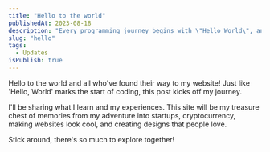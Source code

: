 ```yaml
---
title: "Hello to the world"
publishedAt: 2023-08-18
description: "Every programming journey begins with \"Hello World\", and the same holds true for launching a website."
slug: "hello"
tags:
  - Updates
isPublish: true
---
```


Hello to the world and all who've found their way to my website! Just like 'Hello, World' marks the start of coding, this post kicks off my journey. 

I'll be sharing what I learn and my experiences. This site will be my treasure chest of memories from my adventure into startups, cryptocurrency, making websites look cool, and creating designs that people love. 

Stick around, there's so much to explore together!
